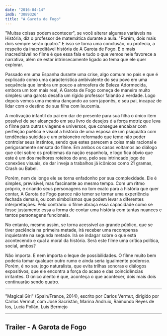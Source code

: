 ```yaml
---
date: "2016-04-14"
imdb: "3089326"
title: "A Garota de Fogo"
---
```

"Muitas coisas podem acontecer", se você alterar algumas variáveis na História, diz o professor de matemática durante a aula. "Porém, dois mais dois sempre serão quatro." E isso se torna uma conclusão, ou profecia, a respeito da inacreditável história de A Garota de Fogo. E o mais inacreditável no filme é que essa fala e tudo o que vemos nele favorece a narrativa, além de estar intrinsecamente ligado ao tema que ele quer explorar.

Passado em uma Espanha durante uma crise, algo comum no país e que é explicado como uma característica ambivalente do seu povo em uma sequência que lembra um pouco a atmosfera de Beleza Adormecida, embora um tom mais real, A Garota de Fogo começa de maneira muito simples: uma garota desafia um rígido professor falando a verdade. Logo depois vemos uma menina dançando ao som japonês, e seu pai, incapaz de lidar com o destino de sua filha com leucemia.

A motivação infantil do pai em dar de presente para sua filha o único item possível de ser alcançado em seu livro de desejos é a força motriz que leva o filme para outras viagens e universos, que consegue encaixar com perfeição poética e visual a história de uma esposa de um psiquiatra com tendências suicidas e um prisioneiro reformado que teme não poder controlar seus instintos, sendo que estes parecem a coisa mais racional e perigosamente sensata do filme. Em ambos os casos voltamos ao diálogo que citei sobre os problemas da nação espanhola, e logo fica óbvio que este é um dos melhores roteiros do ano, pelo seu intrincado jogo de conexões visuais, de dar inveja a trabalhos já icônicos como 21 gramas, Crash ou Babel.

Porém, nem de longe ele se torna enfadonho por sua complexidade. Ele é simples, previsível, mas fascinante ao mesmo tempo. Com um ritmo próprio, e criando seus personagens no tom exato para a história que quer contar, A Garota de Fogo parece não temer se tornar uma experiência fechada demais, ou com simbolismos que podem levar a diferentes interpretações. Pelo contrário: o filme abraça essa capacidade como se fosse justamente essa a forma de contar uma história com tantas nuances e tantos personagens funcionais.

No entanto, mesmo assim, se torna acessível ao grande público, que se tiver paciência na primeira metade, irá receber uma recompensa inquietante na segunda metade. Irá se indagar sobre o que está acontecendo e qual a moral da história. Será este filme uma crítica política, social, ambos?

Não importa. E nem importa o leque de possibilidades. O filme muito bem poderia tomar qualquer outro rumo e ainda seria igualmente poderoso. Porém, é no seu jogo naturalista, que evita trilhas sonoras e diálogos expositivos, que ele encontra a força do acaso e das coincidências irritantes. O único alento é que, aconteça o que acontecer, dois mais dois continuarão sendo quatro.

<hr>"Magical Girl" (Spain/France, 2014), escrito por Carlos Vermut, dirigido por Carlos Vermut, com José Sacristán, Marina Andruix, Raimundo Reyes de los, Lucía Pollán, Luis Bermejo<hr>

<h2>Trailer - A Garota de Fogo<h2>
